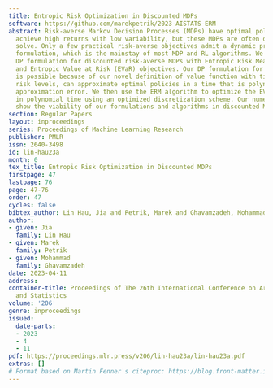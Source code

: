 ```yaml
---
title: Entropic Risk Optimization in Discounted MDPs
software: https://github.com/marekpetrik/2023-AISTATS-ERM
abstract: Risk-averse Markov Decision Processes (MDPs) have optimal policies that
  achieve high returns with low variability, but these MDPs are often difficult to
  solve. Only a few practical risk-averse objectives admit a dynamic programming (DP)
  formulation, which is the mainstay of most MDP and RL algorithms. We derive a new
  DP formulation for discounted risk-averse MDPs with Entropic Risk Measure (ERM)
  and Entropic Value at Risk (EVaR) objectives. Our DP formulation for ERM, which
  is possible because of our novel definition of value function with time-dependent
  risk levels, can approximate optimal policies in a time that is polynomial in the
  approximation error. We then use the ERM algorithm to optimize the EVaR objective
  in polynomial time using an optimized discretization scheme. Our numerical results
  show the viability of our formulations and algorithms in discounted MDPs.
section: Regular Papers
layout: inproceedings
series: Proceedings of Machine Learning Research
publisher: PMLR
issn: 2640-3498
id: lin-hau23a
month: 0
tex_title: Entropic Risk Optimization in Discounted MDPs
firstpage: 47
lastpage: 76
page: 47-76
order: 47
cycles: false
bibtex_author: Lin Hau, Jia and Petrik, Marek and Ghavamzadeh, Mohammad
author:
- given: Jia
  family: Lin Hau
- given: Marek
  family: Petrik
- given: Mohammad
  family: Ghavamzadeh
date: 2023-04-11
address:
container-title: Proceedings of The 26th International Conference on Artificial Intelligence
  and Statistics
volume: '206'
genre: inproceedings
issued:
  date-parts:
  - 2023
  - 4
  - 11
pdf: https://proceedings.mlr.press/v206/lin-hau23a/lin-hau23a.pdf
extras: []
# Format based on Martin Fenner's citeproc: https://blog.front-matter.io/posts/citeproc-yaml-for-bibliographies/
---
```

